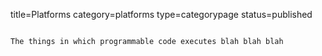 title=Platforms
category=platforms
type=categorypage
status=published
~~~~~~

The things in which programmable code executes blah blah blah

